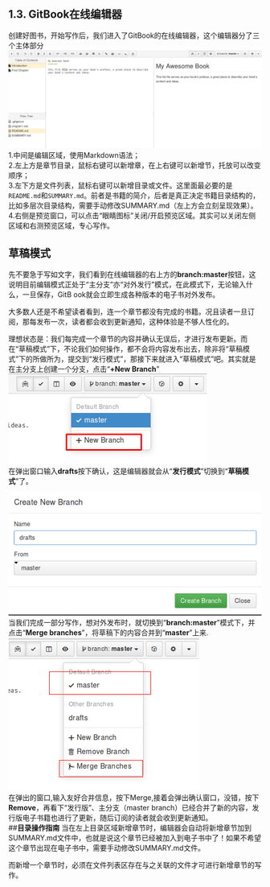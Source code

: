 ## **1.3. GitBook在线编辑器**
创建好图书，开始写作后，我们进入了GitBook的在线编辑器，这个编辑器分了三个主体部分  
![Editor](1-8.png)  
1.中间是编辑区域，使用Markdown语法；  
2.左上方是章节目录，鼠标右键可以新增章，在上右键可以新增节，托放可以改变顺序；  
3.左下方是文件列表，鼠标右键可以新增目录或文件。这里面最必要的是```README.md```和```SUMMARY.md```。前者是书籍的简介，后者是真正决定书籍目录结构的，比如多层次目录结构，需要手动修改SUMMARY.md（左上方会立刻呈现效果）。  
4.右侧是预览窗口，可以点击“眼睛图标”关闭/开启预览区域。其实可以关闭左侧区域和右测预览区域，专心写作。  
## **草稿模式**
先不要急于写如文字，我们看到在线编辑器的右上方的**branch:master**按钮，这说明目前编辑模式正处于“主分支”亦“对外发行”模式，在此模式下，无论输入什么，一旦保存，GitB
ook就会立即生成各种版本的电子书对外发布。

大多数人还是不希望读者看到，连一个章节都没有完成的书籍。况且读者一旦订阅，那每发布一次，读者都会收到更新通知，这种体验是不够人性化的。

理想状态是：我们每完成一个章节的内容并确认无误后，才进行发布更新。而在“草稿模式”下，不论我们如何操作，都不会将内容发布出去，除非将“草稿模式”下的所做所为，提交到“发行模式”，那接下来就进入“草稿模式”吧。其实就是在主分支上创建一个分支，点击“**+New Branch**”  
![drafts](1-9.png)  
在弹出窗口输入**drafts**按下确认，这是编辑器就会从“**发行模式**”切换到“**草稿模式**”了。

![](1-10.png)  
当我们完成一部分写作，想对外发布时，就切换到“**branch:master**”模式下，并点击“**Merge branches**”，将草稿下的内容合并到“**master**”上来.  
![](1-11.png)  
在弹出的窗口,输入友好合并信息，按下Merge,接着会弹出确认窗口，没错，按下**Remove**，再看下“发行版”、主分支（master branch）已经合并了新的内容，发行版电子书籍也进行了更新，随后订阅的读者就会收到更新通知。  
##**目录操作指南**
当在左上目录区域新增章节时，编辑器会自动将新增章节加到SUMMARY.md文件中，也就是说这个章节已经被加入到电子书中了！如果不希望这个章节出现在电子书中，需要手动修改SUMMARY.md文件。

而新增一个章节时，必须在文件列表区存在与之关联的文件才可进行新增章节的写作。